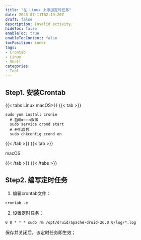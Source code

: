 ```yaml
---
title: "在 Linux 上添加定时任务"
date: 2023-07-11T02:19:20Z
draft: false
description: Invalid activity.
hideToc: false
enableToc: true
enableTocContent: false
tocPosition: inner
tags:
- Crontab
- Linux
- Shell
categories:
- Tool
---
```


## Step1. 安装Crontab

{{< tabs Linux macOS>}}
  {{< tab >}}
	
  ```shell
  sudo yum install cronie
	# 启动cron服务
	sudo service crond start
	# 开机自启
	sudo chkconfig crond on
  ```

  {{< /tab >}}
  {{< tab >}}

  macOS

  {{< /tab >}}
{{< /tabs >}}

## Step2. 编写定时任务

1. 编辑crontab文件：

```shell
crontab -e
```

2. 设置定时任务：
```
0 0 * * * sudo rm /opt/druid/apache-druid-26.0.0/log/*.log
```

保存并关闭后，该定时任务即生效；
